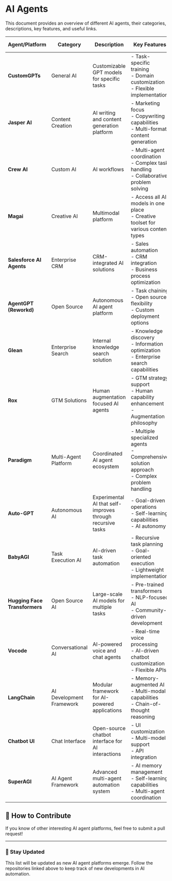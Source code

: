 # AI Agents 

This document provides an overview of different AI agents, their categories, descriptions, key features, and useful links.

| Agent/Platform | Category | Description | Key Features | Useful Links |
|---|---|---|---|---|
| **CustomGPTs** | General AI | Customizable GPT models for specific tasks | - Task-specific training  <br> - Domain customization  <br> - Flexible implementation | [Custom GPTs](https://openai.com/) |
| **Jasper AI** | Content Creation | AI writing and content generation platform | - Marketing focus  <br> - Copywriting capabilities  <br> - Multi-format content generation | [Jasper AI](https://www.jasper.ai/) |
| **Crew AI** | Custom AI | AI workflows | - Multi-agent coordination  <br> - Complex task handling  <br> - Collaborative problem solving | [Crew AI](https://github.com/joaomdmoura/crewAI) |
| **Magai** | Creative AI | Multimodal platform | - Access all AI models in one place  <br> - Creative toolset for various content types | [Magai](https://www.magai.io/) |
| **Salesforce AI Agents** | Enterprise CRM | CRM-integrated AI solutions | - Sales automation  <br> - CRM integration  <br> - Business process optimization | [Salesforce AI](https://www.salesforce.com/products/ai/) |
| **AgentGPT (Reworkd)** | Open Source | Autonomous AI agent platform | - Task chaining  <br> - Open source flexibility  <br> - Custom deployment options | [AgentGPT](https://agentgpt.reworkd.ai/) |
| **Glean** | Enterprise Search | Internal knowledge search solution | - Knowledge discovery  <br> - Information optimization  <br> - Enterprise search capabilities | [Glean AI](https://www.glean.com/) |
| **Rox** | GTM Solutions | Human augmentation focused AI agents | - GTM strategy support  <br> - Human capability enhancement  <br> - Augmentation philosophy | [Rox](https://www.rox.ai/) |
| **Paradigm** | Multi-Agent Platform | Coordinated AI agent ecosystem | - Multiple specialized agents  <br> - Comprehensive solution approach  <br> - Complex problem handling | [Paradigm AI](https://www.paradigmai.io/) |
| **Auto-GPT** | Autonomous AI | Experimental AI that self-improves through recursive tasks | - Goal-driven operations  <br> - Self-learning capabilities  <br> - AI autonomy | [Auto-GPT](https://github.com/Torantulino/Auto-GPT) |
| **BabyAGI** | Task Execution AI | AI-driven task automation | - Recursive task planning  <br> - Goal-oriented execution  <br> - Lightweight implementation | [BabyAGI](https://github.com/yoheinakajima/babyagi) |
| **Hugging Face Transformers** | Open Source AI | Large-scale AI models for multiple tasks | - Pre-trained transformers  <br> - NLP-focused AI  <br> - Community-driven development | [Hugging Face](https://huggingface.co/) |
| **Vocode** | Conversational AI | AI-powered voice and chat agents | - Real-time voice processing  <br> - AI-driven chatbot customization  <br> - Flexible APIs | [Vocode](https://vocode.dev/) |
| **LangChain** | AI Development Framework | Modular framework for AI-powered applications | - Memory-augmented AI  <br> - Multi-modal capabilities  <br> - Chain-of-thought reasoning | [LangChain](https://www.langchain.com/) |
| **Chatbot UI** | Chat Interface | Open-source chatbot interface for AI interactions | - UI customization  <br> - Multi-model support  <br> - API integration | [Chatbot UI](https://github.com/mckaywrigley/chatbot-ui) |
| **SuperAGI** | AI Agent Framework | Advanced multi-agent automation system | - AI memory management  <br> - Self-learning capabilities  <br> - Multi-agent coordination | [SuperAGI](https://superagi.com/) |

## 📌 How to Contribute
If you know of other interesting AI agent platforms, feel free to submit a pull request!

---

### 🚀 Stay Updated
This list will be updated as new AI agent platforms emerge. Follow the repositories linked above to keep track of new developments in AI automation.
